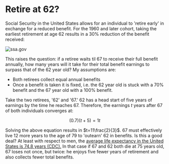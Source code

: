 # Retire at 62?

Social Security in the United States allows for an individual to 'retire early' in exchange for a reduced benefit.
For the 1960 and later cohort, taking the earliest retirement at age 62 results in a 30% reduction of the benefit received:

![[ssa.gov](https://www.ssa.gov/benefits/retirement/planner/agereduction.html)](../img/benefits.png)

This raises the question: if a retiree waits til 67 to receive their full benefit annually, how many years will it take for
their total benefit earnings to surpass that of the 62 year old? My assumptions are:

- Both retirees collect equal annual benefits
- Once a benefit is taken it is fixed, i.e. the 62 year old is stuck with a 70% benefit and the 67 year old with a 100% benefit.

Take the two retirees, '62' and '67.' 62 has a head start of five years of earnings by the time he reaches 67. Therefore,
the earnings $t$ years after 67 of both individuals converges at:

$$
(0.7)(t+5) = 1t
$$

Solving the above equation results in $t=11\frac{2}{3}$. 67 must effectively live 12 more years to the age of 79 to 'outearn' 62 in
benefits. Is this a good deal? At least with respect to men, the [average life expectancy in the United States is 74.8 years (CDC).](https://www.cdc.gov/nchs/fastats/life-expectancy.htm)
In that case if 67 and 62 both die at 75 years old, 67 loses not once, but twice: he enjoys five fewer years of retirement and also collects fewer total benefits.

